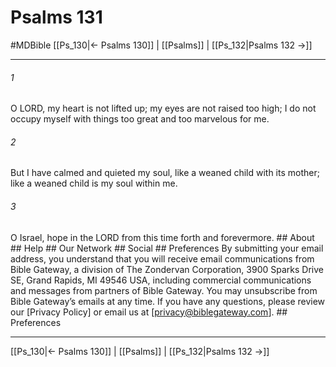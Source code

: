 # Psalms 131
#MDBible
[[Ps_130|← Psalms 130]] | [[Psalms]] | [[Ps_132|Psalms 132 →]]

***


###### 1 
O LORD, my heart is not lifted up; my eyes are not raised too high; I do not occupy myself with things too great and too marvelous for me. 

###### 2 
But I have calmed and quieted my soul, like a weaned child with its mother; like a weaned child is my soul within me. 

###### 3 
O Israel, hope in the LORD from this time forth and forevermore. ## About ## Help ## Our Network ## Social ## Preferences By submitting your email address, you understand that you will receive email communications from Bible Gateway, a division of The Zondervan Corporation, 3900 Sparks Drive SE, Grand Rapids, MI 49546 USA, including commercial communications and messages from partners of Bible Gateway. You may unsubscribe from Bible Gateway&rsquo;s emails at any time. If you have any questions, please review our [Privacy Policy] or email us at [privacy@biblegateway.com]. ## Preferences

***

[[Ps_130|← Psalms 130]] | [[Psalms]] | [[Ps_132|Psalms 132 →]]
